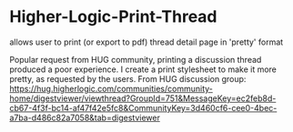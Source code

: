 # Higher-Logic-Print-Thread
allows user to print (or export to pdf) thread detail page in 'pretty' format

Popular request from HUG community, printing a discussion thread produced a poor experience. I create a print stylesheet to make it more pretty, as requested by the users. From HUG discussion group:
https://hug.higherlogic.com/communities/community-home/digestviewer/viewthread?GroupId=751&MessageKey=ec2feb8d-cb67-4f3f-bc14-af47f42e5fc8&CommunityKey=3d460cf6-cee0-4bec-a7ba-d486c82a7058&tab=digestviewer
